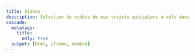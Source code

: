 ```yaml
---
title: Vidéos
description: Sélection de vidéos de mes trajets quotidiens à vélo dans Paris et sa banlieue.
cascade:
  metatags:
    title:
      only: true
  output: [html, iframe, oembed]
---
```

